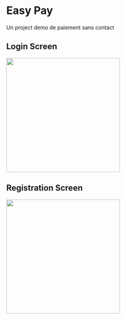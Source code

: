 # Easy Pay

Un project demo de paiement sans contact

## Login Screen
<img src="https://raw.githubusercontent.com/eric-ampire/tfcproject/master/Screenshot_1566329675.png" height="300px"/>

## Registration Screen
<img src="https://raw.githubusercontent.com/eric-ampire/tfcproject/master/Screenshot_1566329683.png" height="300px"/>
